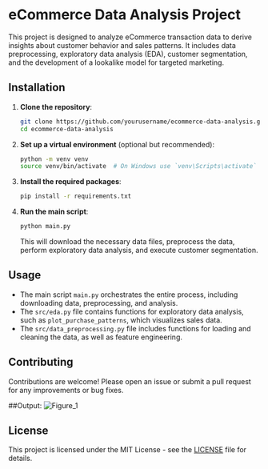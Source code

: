 # eCommerce Data Analysis Project

This project is designed to analyze eCommerce transaction data to derive insights about customer behavior and sales patterns. It includes data preprocessing, exploratory data analysis (EDA), customer segmentation, and the development of a lookalike model for targeted marketing.

## Installation

1. **Clone the repository**:
   ```bash
   git clone https://github.com/yourusername/ecommerce-data-analysis.git
   cd ecommerce-data-analysis
   ```

2. **Set up a virtual environment** (optional but recommended):
   ```bash
   python -m venv venv
   source venv/bin/activate  # On Windows use `venv\Scripts\activate`
   ```

3. **Install the required packages**:
   ```bash
   pip install -r requirements.txt
   ```

4. **Run the main script**:
   ```bash
   python main.py
   ```

   This will download the necessary data files, preprocess the data, perform exploratory data analysis, and execute customer segmentation.

## Usage

- The main script `main.py` orchestrates the entire process, including downloading data, preprocessing, and analysis.
- The `src/eda.py` file contains functions for exploratory data analysis, such as `plot_purchase_patterns`, which visualizes sales data.
- The `src/data_preprocessing.py` file includes functions for loading and cleaning the data, as well as feature engineering.

## Contributing

Contributions are welcome! Please open an issue or submit a pull request for any improvements or bug fixes.



##Output: 
![Figure_1](https://github.com/user-attachments/assets/20ab6741-c624-4a2b-8455-e12d7615f188)


## License

This project is licensed under the MIT License - see the [LICENSE](LICENSE) file for details.

